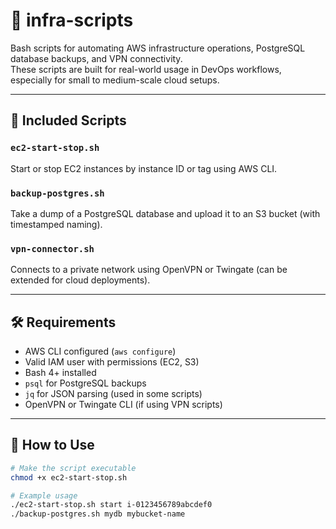 # 🔧 infra-scripts

Bash scripts for automating AWS infrastructure operations, PostgreSQL database backups, and VPN connectivity.  
These scripts are built for real-world usage in DevOps workflows, especially for small to medium-scale cloud setups.

---

## 📁 Included Scripts

### `ec2-start-stop.sh`
Start or stop EC2 instances by instance ID or tag using AWS CLI.

### `backup-postgres.sh`
Take a dump of a PostgreSQL database and upload it to an S3 bucket (with timestamped naming).

### `vpn-connector.sh`
Connects to a private network using OpenVPN or Twingate (can be extended for cloud deployments).

---

## 🛠️ Requirements

- AWS CLI configured (`aws configure`)
- Valid IAM user with permissions (EC2, S3)
- Bash 4+ installed
- `psql` for PostgreSQL backups
- `jq` for JSON parsing (used in some scripts)
- OpenVPN or Twingate CLI (if using VPN scripts)

---

## 🚀 How to Use

```bash
# Make the script executable
chmod +x ec2-start-stop.sh

# Example usage
./ec2-start-stop.sh start i-0123456789abcdef0
./backup-postgres.sh mydb mybucket-name

